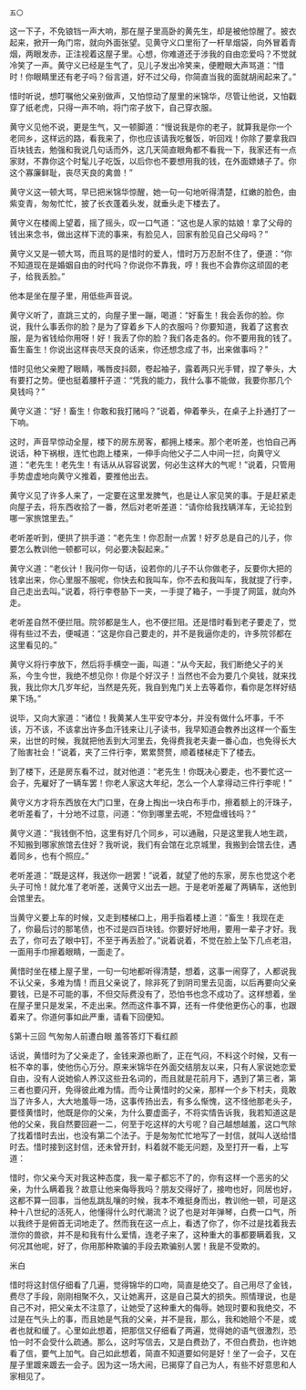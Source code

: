     五〇 

   这一下子，不免锒铛一声大响，那在屋子里高卧的黄先生，却是被他惊醒了。披衣起来，掀开一角门帘，就向外面张望。见黄守义口里衔了一杆旱烟袋，向外冒着青烟，两眼发赤，正注视着这屋子里。心想，你难道还于涉我的自由恋爱吗？不觉就冷笑了一声。黄守义已经是生气了，见儿子发出冷笑来，便瞪眼大声骂道：“惜时！你眼睛里还有老子吗？俗言道，好不过父母，你简直当我的面就胡闹起来了。”

   惜时听说，想叮嘱他父亲别做声，又怕惊动了屋里的米锦华，尽管让他说，又怕戳穿了纸老虎，只得一声不响，将门帘子放下，自己穿衣服。

   黄守义见他不说，更是生气，又一顿脚道：“慢说我是你的老子，就算我是你一个老同乡，这样远的路，看我来了，你也应该请我吃餐饭，听回戏！你除了要拿我四百块钱去，勉强和我说几句话而外，这几天简直眼角都不看我一下，我家还有一点家财，不靠你这个时髦儿子吃饭，以后你也不要想用我的钱，在外面嫖婊子了。你这个寡廉鲜耻，丧尽天良的禽兽！”

   黄守义这一顿大骂，早已把米锦华惊醒，她一句一句地听得清楚，红嫩的脸色，由紫变青，匆匆忙忙，披了长衣蓬着头发，就垂头走下楼去了。

   黄守义在楼阁上望着，摇了摇头，叹一口气道：“这也是人家的姑娘！拿了父母的钱出来念书，做出这样下流的事来，有脸见人，回家有脸见自己父母吗？”

   黄守义又是一顿大骂，而且骂的是惜时的爱人，惜时万万忍耐不住了，便道：“你不知道现在是婚姻自由的时代吗？你说你不靠我，哼！我也不会靠你这顽固的老子，给我丢脸。”

   他本是坐在屋子里，用低些声音说。

   黄守义听了，直跳三丈的，向屋子里一蹦，喝道：“好畜生！我会丢你的脸。你说，我什么事丢你的脸？是为了穿着乡下人的衣服吗？你要知道，我着了这套衣服，是为省钱给你用呀！好！我丢了你的脸？我们各走各的。你不要用我的钱了。畜生畜生！你说出这样丧尽天良的话来，你还想念成了书，出来做事吗？”

   惜时见他父亲瞪了眼睛，嘴唇皮抖颇，卷起袖子，露着两只光手臂，捏了拳头，大有要打之势。便也挺着腰杆子道：“凭我的能力，我什么事不能做，我要你那几个臭钱吗？”

   黄守义道：“好！畜生！你敢和我打赌吗？”说着，伸着拳头，在桌子上扑通打了一下响。

   这时，声音早惊动全屋，楼下的房东房客，都拥上楼来。那个老听差，也怕自己再说话，种下祸根，连忙也跑上楼来，一伸手向他父子二人中间一拦，向黄守义道：“老先生！老先生！有话从从容容说罢，何必生这样大的气呢！”说着，只管用手势虚虚地向黄守义推着，要推他出去。

   黄守义见了许多人来了，一定要在这里发脾气，也是让人家见笑的事。于是赶紧走向屋子去，将东西收拾了一番，然后对老听差道：“请你给我找辆洋车，无论拉到哪一家旅馆里去。”

   老听差听到，便拱了拱手道：“老先生！你忍耐一点罢！好歹总是自己的儿子，你要怎么教训他一顿都可以，何必要决裂起来。”

   黄守义道：“老伙计！我问你一句话，设若你的儿子不认你做老子，反要你大把的钱拿出来，你心里服不服呢，你快去和我叫车，你不去和我叫车，我就提了行李，自己走出去叫。”说着，将行李卷胁下一夹，一手提了箱子，一手提了网篮，就向外走。

   老听差自然不便拦阻。院邻都是生人，也不便拦阻。还是惜时看到老子要走了，觉得有些过不去，便喊道：“这是你自己要走的，并不是我逼你走的，许多院邻都在这里看见的。”

   黄守义将行李放下，然后将手横空一画，叫道：“从今天起，我们断绝父子的关系，今生今世，我绝不想见你！你是个好汉子！当然也不会为要几个臭钱，就来找我，我比你大几岁年纪，当然是先死，我自到鬼门关上去等着你，看你是怎样好结果下场。”

   说毕，又向大家道：“诸位！我黄某人生平安守本分，并没有做什么坏事，千不该，万不该，不该拿出许多血汗钱来让儿子读书，我早知道会教养出这样一个畜生来，出世的时候，我就把他丢到大河里去，免得费我老夫妻一番心血，也免得长大了贻害社会！”说着，夹了三件行李，累累赘赘，顺着楼梯走下了楼去。

   到了楼下，还是房东看不过，就对他道：“老先生！你既决心要走，也不要忙这一会子，先雇好了一辆车罢！你老人家这大年纪，怎么一个人拿得动三件行李呢！”

   黄守义方才将东西放在大门口里，在身上掏出一块白布手巾，擦着额上的汗珠子，老听差看了，十分地不过意，问道：“你到哪里去呢，不短盘缠钱吗？”

   黄守义道：“我钱倒不怕，这里有好几个同乡，可以通融，只是这里我人地生疏，不知搬到哪家旅馆去住好？我听说，我们有会馆在北京城里，我搬到会馆去住，遇着同乡，也有个照应。”

   老听差道：“既是这样，我送你一趟罢！”说着，就望了他的东家，房东也觉这个老头子可怜！就允准了老听差，送黄守义出去一趟。于是老听差雇了两辆车，送他到会馆里去。

   当黄守义要上车的时候，又走到楼梯口上，用手指着楼上道：“畜生！我现在走了，你最后讨的那笔债，也不过是四百块钱。你要好好地用，要用一辈子才好。我去了，你可去了眼中钉，不至于再丢脸了。”说着说着，不觉在脸上坠下几点老泪，一面用手巾擦着眼睛，一面走了。

   黄惜时坐在楼上屋子里，一句一句地都听得清楚，想着，这事一闹穿了，人都说我不认父亲，多难为情！而且父亲说了，除非死了到阴司里去见面，以后再要向父亲要钱，已是不可能的事，不但交际费没有了，恐怕书也念不成功了。这样想着，坐在屋子里只是发呆，不走出来。然而这件事不算，还有一件使他更伤心的事，也跟着来了。你道何事如此严重，请看下回便知。

   §第十三回 气匆匆人前遭白眼 羞答答灯下看红颜

   话说，黄惜时为了父亲走了，金钱来源也断了，正在气闷，不料这个时候，又有一桩不幸的事，使他伤心万分。原来米锦华在外面交结朋友以来，只有人家说她恋爱自由，没有人说她偷人养汉这些丑名词的，而且就是花前月下，遇到了第三者，第三者也要闪开，免得彼此难为情。而今让黄惜时的父亲，那样一个乡下村夫，竟敢当了许多人，大大地羞辱一场，这事传扬出去，有多么惭愧，这不怪他那老头子，要怪黄惜时，他既是你的父亲，为什么要虚面子，不将实情告诉我，我若知道这是他的父亲，我自然要回避一二，何至于吃这样的大亏呢？自己越想越羞，这口气除了找着惜时去出，也没有第二个法子。于是匆匆忙忙地写了一封信，就叫人送给惜时去。惜时接到这封信，还未曾开封，料着就不能无问题，及至打开一看，上写道：

   惜时，你父亲今天对我这种态度，我一辈子都忘不了的，你有这样一个恶劣的父亲，为什么瞒着我？故意让他来侮辱我吗？朋友交得好了，接吻也好，同居也好，这都不算一回事，当他乱跳乱嚷的时候，我本不难挺身而出，教训他一顿，可是这种十八世纪的活死人，他懂得什么时代潮流？说了也是对年弹琴，白费一口气，所以我终于是俯首无词地走了。然而我在这一点上，看透了你了，你不过是找着我去泄你的兽欲，并不是和我有什么爱情，连老子来了，这种重大的事都要瞒着我，又何况其他呢，好了，你用那种欺骗的手段去欺骗别人罢！我是不受欺的。

   米白

   惜时将这封信仔细看了几遍，觉得锦华的口吻，简直是绝交了。自己用尽了金钱，费尽了手段，刚刚相聚不久，又让她离开，这是自己莫大的损失。照情理说，也是自己不对，把父亲太不注意了，让她受了这种重大的侮辱。她现时要和我绝交，不过是在气头上的事，而且她是气我的父亲，并不是我，那么，我和她赔个不是，或者也就和缓了。心里如此想着，把那信又仔细看了两遍，觉得她的语气很激烈，恐怕一时不会受什么疏通。那么，这时写信去，又是白费劲了，不但白费劲，也许她看了信，要气上加气。自己如此想着，简直不知道要如何是好！坐了一会子，又在屋子里踱来踱去一会子。因为这一场大闹，已揭穿了自己为人，有些不好意思和人家相见了。

